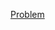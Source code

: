 [Problem](https://www.hackerrank.com/contests/aug-22-ccc-srm-ktr-cps-02-b1-world-open-coding-practice/challenges/binary-string-duplication)